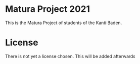 # Matura Project 2021

This is the Matura Project of students of the Kanti Baden.

# License

There is not yet a license chosen.
This will be added afterwards